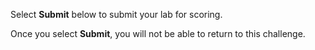 Select **Submit** below to submit your lab for scoring.

<span class=warn-icon>Once you select **Submit**, you will not be able to return to this challenge.</span>
